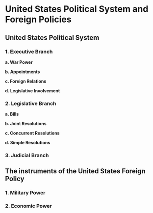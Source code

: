 # United States Political System and Foreign Policies

## United States Political System

### 1. Executive Branch

**a. War Power**

**b. Appointments**

**c. Foreign Relations**

**d. Legislative Involvement**

### 2. Legislative Branch

**a. Bills**

**b. Joint Resolutions**

**c. Concurrent Resolutions**

**d. Simple Resolutions**

### 3. Judicial Branch

## The instruments of the United States Foreign Policy

### 1. Military Power

### 2. Economic Power


